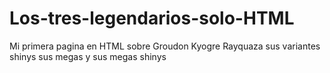 # Los-tres-legendarios-solo-HTML
Mi primera pagina en HTML sobre Groudon Kyogre Rayquaza sus variantes shinys sus megas y sus megas shinys
